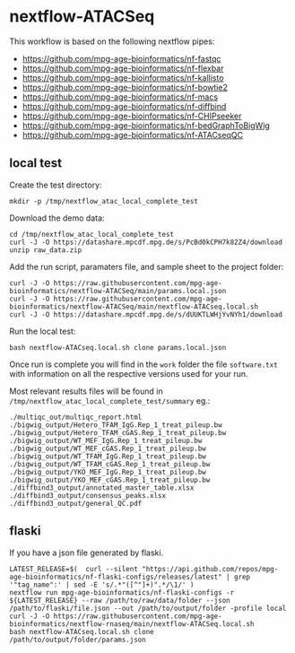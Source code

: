 # nextflow-ATACSeq

This workflow is based on the following nextflow pipes:

- https://github.com/mpg-age-bioinformatics/nf-fastqc
- https://github.com/mpg-age-bioinformatics/nf-flexbar
- https://github.com/mpg-age-bioinformatics/nf-kallisto
- https://github.com/mpg-age-bioinformatics/nf-bowtie2
- https://github.com/mpg-age-bioinformatics/nf-macs
- https://github.com/mpg-age-bioinformatics/nf-diffbind
- https://github.com/mpg-age-bioinformatics/nf-CHIPseeker
- https://github.com/mpg-age-bioinformatics/nf-bedGraphToBigWig
- https://github.com/mpg-age-bioinformatics/nf-ATACseqQC

## local test

Create the test directory:
```
mkdir -p /tmp/nextflow_atac_local_complete_test
```

Download the demo data:
```
cd /tmp/nextflow_atac_local_complete_test
curl -J -O https://datashare.mpcdf.mpg.de/s/PcBd0kCPH7k82Z4/download
unzip raw_data.zip
```

Add the run script, paramaters file, and sample sheet to the project folder:
```
curl -J -O https://raw.githubusercontent.com/mpg-age-bioinformatics/nextflow-ATACSeq/main/params.local.json
curl -J -O https://raw.githubusercontent.com/mpg-age-bioinformatics/nextflow-ATACSeq/main/nextflow-ATACseq.local.sh
curl -J -O https://datashare.mpcdf.mpg.de/s/dUUKTLWHjYvNYh1/download
```

Run the local test:
```
bash nextflow-ATACseq.local.sh clone params.local.json
```

Once run is complete you will find in the `work` folder the file `software.txt` with information on all the respective versions used for your run.

Most relevant results files will be found in `/tmp/nextflow_atac_local_complete_test/summary` eg.:
```
./multiqc_out/multiqc_report.html
./bigwig_output/Hetero_TFAM_IgG.Rep_1_treat_pileup.bw
./bigwig_output/Hetero_TFAM_cGAS.Rep_1_treat_pileup.bw
./bigwig_output/WT_MEF_IgG.Rep_1_treat_pileup.bw
./bigwig_output/WT_MEF_cGAS.Rep_1_treat_pileup.bw
./bigwig_output/WT_TFAM_IgG.Rep_1_treat_pileup.bw
./bigwig_output/WT_TFAM_cGAS.Rep_1_treat_pileup.bw
./bigwig_output/YKO_MEF_IgG.Rep_1_treat_pileup.bw
./bigwig_output/YKO_MEF_cGAS.Rep_1_treat_pileup.bw
./diffbind3_output/annotated_master_table.xlsx
./diffbind3_output/consensus_peaks.xlsx
./diffbind3_output/general_QC.pdf
```

## flaski

If you have a json file generated by flaski.

```
LATEST_RELEASE=$(  curl --silent "https://api.github.com/repos/mpg-age-bioinformatics/nf-flaski-configs/releases/latest" | grep '"tag_name":' | sed -E 's/.*"([^"]+)".*/\1/' )
nextflow run mpg-age-bioinformatics/nf-flaski-configs -r ${LATEST_RELEASE} --raw /path/to/raw/data/folder --json /path/to/flaski/file.json --out /path/to/output/folder -profile local
curl -J -O https://raw.githubusercontent.com/mpg-age-bioinformatics/nextflow-rnaseq/main/nextflow-ATACSeq.local.sh
bash nextflow-ATACseq.local.sh clone /path/to/output/folder/params.json
```

